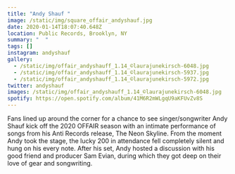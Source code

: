 ```yaml
---
title: "Andy Shauf "
image: /static/img/square_offair_andyshauf.jpg
date: 2020-01-14T18:07:40.648Z
location: Public Records, Brooklyn, NY
summary: "  "
tags: []
instagram: andyshauf
gallery:
  - /static/img/offair_andyshauff_1.14_©laurajunekirsch-6048.jpg
  - /static/img/offair_andyshauff_1.14_©laurajunekirsch-5937.jpg
  - /static/img/offair_andyshauff_1.14_©laurajunekirsch-5972.jpg
twitter: andyshauf
images: /static/img/offair_andyshauff_1.14_©laurajunekirsch-6048.jpg
spotify: https://open.spotify.com/album/41M6R2mWLgqU9aKFUvZv8S
---
```

Fans lined up around the corner for a chance to see singer/songwriter Andy Shauf kick off the 2020 OFFAIR season with an intimate performance of songs from his Anti Records release, The Neon Skyline. From the moment Andy took the stage, the lucky 200 in attendance fell completely silent and hung on his every note. After his set, Andy hosted a discussion with his good friend and producer Sam Evian, during which they got deep on their love of gear and songwriting.